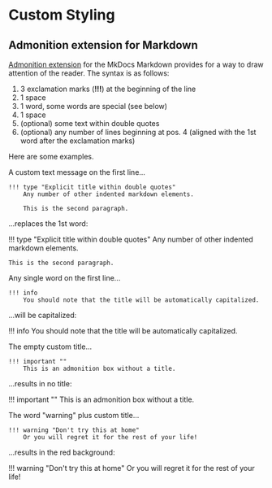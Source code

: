 # Custom Styling

## Admonition extension for Markdown

[Admonition extension](https://pythonhosted.org/Markdown/extensions/admonition.html) for the MkDocs Markdown provides for a way to draw attention of the reader. The syntax is as follows:

1. 3 exclamation marks (**!!!**) at the beginning of the line
2. 1 space
3. 1 word, some words are special (see below)
4. 1 space
5. (optional) some text within double quotes
6. (optional) any number of lines beginning at pos. 4 (aligned with the 1st word after the exclamation marks)

Here are some examples. 

A custom text message on the first line...

```text
!!! type "Explicit title within double quotes"
    Any number of other indented markdown elements.

    This is the second paragraph.
```

...replaces the 1st word:

!!! type "Explicit title within double quotes"
    Any number of other indented markdown elements.

    This is the second paragraph.

Any single word on the first line...

```text
!!! info
    You should note that the title will be automatically capitalized.
```

...will be capitalized:

!!! info
    You should note that the title will be automatically capitalized.

The empty custom title...

```text
!!! important ""
    This is an admonition box without a title.
```

...results in no title:

!!! important ""
    This is an admonition box without a title.

The word "warning" plus custom title...

```text
!!! warning "Don't try this at home"
    Or you will regret it for the rest of your life!
```

...results in the red background:

!!! warning "Don't try this at home"
    Or you will regret it for the rest of your life!
